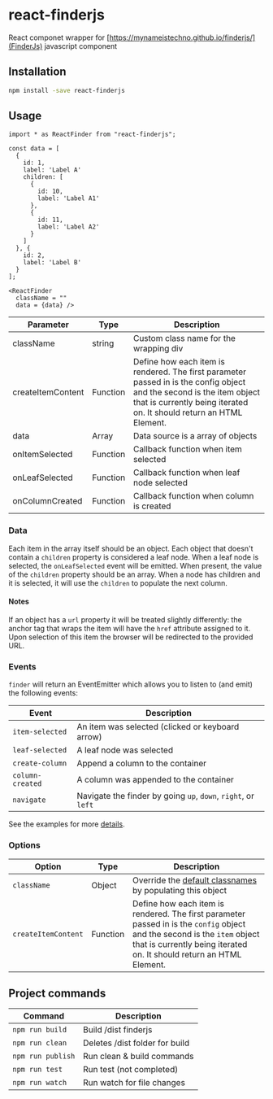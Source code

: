 # react-finderjs

React componet wrapper for [https://mynameistechno.github.io/finderjs/](FinderJs) javascript component

## Installation

```bash
npm install -save react-finderjs
```

## Usage

```
import * as ReactFinder from "react-finderjs";

const data = [
  {
    id: 1,
    label: 'Label A'
    children: [
      {
        id: 10,
        label: 'Label A1'
      },
      {
        id: 11,
        label: 'Label A2'
      }
    ]
  }, {
    id: 2,
    label: 'Label B'
  }
];

<ReactFinder
  className = ""
  data = {data} />

```

Parameter | Type | Description
----------|------|------------
className | string | Custom class name for the wrapping div
createItemContent | Function | Define how each item is rendered. The first parameter passed in is the config object and the second is the item object that is currently being iterated on. It should return an HTML Element.
data| Array | Data source is a array of objects
onItemSelected| Function | Callback function when item selected
onLeafSelected| Function | Callback function when leaf node selected
onColumnCreated| Function | Callback function when column is created

### Data

Each item in the array itself should be an object. Each object that doesn't contain a `children` property is considered a leaf node. When a leaf node is selected, the `onLeafSelected` event will be emitted. When present, the value of the `children` property should be an array. When a node has children and it is selected, it will use the `children` to populate the next column.

#### Notes

If an object has a `url` property it will be treated slightly differently: the anchor tag that wraps the item will have the `href` attribute assigned to it. Upon selection of this item the browser will be redirected to the provided URL.

### Events

`finder` will return an EventEmitter which allows you to listen to (and emit) the following events:

Event                    | Description
-------------------------|-------------------------
`item-selected`          | An item was selected (clicked or keyboard arrow)
`leaf-selected`          | A leaf node was selected
`create-column `         | Append a column to the container
`column-created`         | A column was appended to the container
`navigate`               | Navigate the finder by going `up`, `down`, `right`, or `left`

See the examples for more [details](example).

### Options

Option | Type |Description
-------|------|-----------
`className`| Object | Override the [default classnames](https://github.com/mynameistechno/finderjs/blob/master/index.js#L14) by populating this object
`createItemContent` | Function | Define how each item is rendered. The first parameter passed in is the `config` object and the second is the `item` object that is currently being iterated on. It should return an HTML Element.

## Project commands

Command       | Description
--------------|-------------------------------------
`npm run build`  | Build /dist finderjs
`npm run clean`| Deletes /dist folder for build
`npm run publish`  | Run clean & build commands
`npm run test`   | Run test (not completed)
`npm run watch`   | Run watch for file changes
